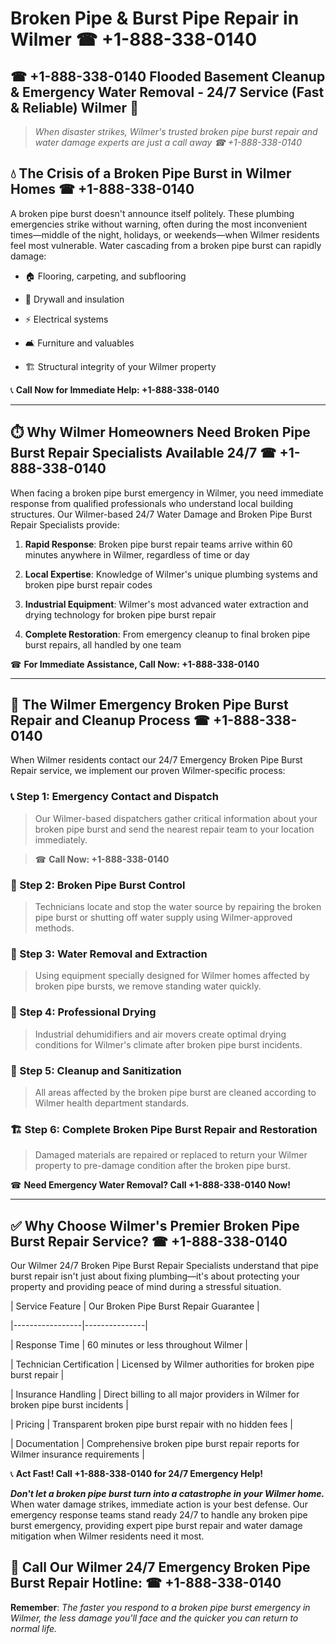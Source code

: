 # Broken Pipe & Burst Pipe Repair in Wilmer ☎ +1-888-338-0140  
## ☎ +1-888-338-0140 Flooded Basement Cleanup & Emergency Water Removal - 24/7 Service (Fast & Reliable) Wilmer 🚨  

> *When disaster strikes, Wilmer's trusted broken pipe burst repair and water damage experts are just a call away ☎ +1-888-338-0140*  

## 💧 The Crisis of a Broken Pipe Burst in Wilmer Homes ☎ +1-888-338-0140  

A broken pipe burst doesn't announce itself politely. These plumbing emergencies strike without warning, often during the most inconvenient times—middle of the night, holidays, or weekends—when Wilmer residents feel most vulnerable. Water cascading from a broken pipe burst can rapidly damage:  

* 🏠 Flooring, carpeting, and subflooring  
* 🧱 Drywall and insulation  
* ⚡ Electrical systems  
* 🛋️ Furniture and valuables  
* 🏗️ Structural integrity of your Wilmer property  

📞 **Call Now for Immediate Help: +1-888-338-0140**  

---  

## ⏱️ Why Wilmer Homeowners Need Broken Pipe Burst Repair Specialists Available 24/7 ☎ +1-888-338-0140  

When facing a broken pipe burst emergency in Wilmer, you need immediate response from qualified professionals who understand local building structures. Our Wilmer-based 24/7 Water Damage and Broken Pipe Burst Repair Specialists provide:  

1. **Rapid Response**: Broken pipe burst repair teams arrive within 60 minutes anywhere in Wilmer, regardless of time or day  
2. **Local Expertise**: Knowledge of Wilmer's unique plumbing systems and broken pipe burst repair codes  
3. **Industrial Equipment**: Wilmer's most advanced water extraction and drying technology for broken pipe burst repair  
4. **Complete Restoration**: From emergency cleanup to final broken pipe burst repairs, all handled by one team  

☎ **For Immediate Assistance, Call Now: +1-888-338-0140**  

---  

## 🔧 The Wilmer Emergency Broken Pipe Burst Repair and Cleanup Process ☎ +1-888-338-0140  

When Wilmer residents contact our 24/7 Emergency Broken Pipe Burst Repair service, we implement our proven Wilmer-specific process:  

### 📞 Step 1: Emergency Contact and Dispatch  
> Our Wilmer-based dispatchers gather critical information about your broken pipe burst and send the nearest repair team to your location immediately.  
> ☎ **Call Now: +1-888-338-0140**  

### 🚿 Step 2: Broken Pipe Burst Control  
> Technicians locate and stop the water source by repairing the broken pipe burst or shutting off water supply using Wilmer-approved methods.  

### 🌊 Step 3: Water Removal and Extraction  
> Using equipment specially designed for Wilmer homes affected by broken pipe bursts, we remove standing water quickly.  

### 💨 Step 4: Professional Drying  
> Industrial dehumidifiers and air movers create optimal drying conditions for Wilmer's climate after broken pipe burst incidents.  

### 🧼 Step 5: Cleanup and Sanitization  
> All areas affected by the broken pipe burst are cleaned according to Wilmer health department standards.  

### 🏗️ Step 6: Complete Broken Pipe Burst Repair and Restoration  
> Damaged materials are repaired or replaced to return your Wilmer property to pre-damage condition after the broken pipe burst.  

☎ **Need Emergency Water Removal? Call +1-888-338-0140 Now!**  

---  

## ✅ Why Choose Wilmer's Premier Broken Pipe Burst Repair Service? ☎ +1-888-338-0140  

Our Wilmer 24/7 Broken Pipe Burst Repair Specialists understand that pipe burst repair isn't just about fixing plumbing—it's about protecting your property and providing peace of mind during a stressful situation.  

| Service Feature | Our Broken Pipe Burst Repair Guarantee |  
|-----------------|---------------|  
| Response Time | 60 minutes or less throughout Wilmer |  
| Technician Certification | Licensed by Wilmer authorities for broken pipe burst repair |  
| Insurance Handling | Direct billing to all major providers in Wilmer for broken pipe burst incidents |  
| Pricing | Transparent broken pipe burst repair with no hidden fees |  
| Documentation | Comprehensive broken pipe burst repair reports for Wilmer insurance requirements |  

📞 **Act Fast! Call +1-888-338-0140 for 24/7 Emergency Help!**  

***Don't let a broken pipe burst turn into a catastrophe in your Wilmer home.*** When water damage strikes, immediate action is your best defense. Our emergency response teams stand ready 24/7 to handle any broken pipe burst emergency, providing expert pipe burst repair and water damage mitigation when Wilmer residents need it most.  

## 📱 Call Our Wilmer 24/7 Emergency Broken Pipe Burst Repair Hotline: ☎ +1-888-338-0140  

**Remember**: *The faster you respond to a broken pipe burst emergency in Wilmer, the less damage you'll face and the quicker you can return to normal life.*